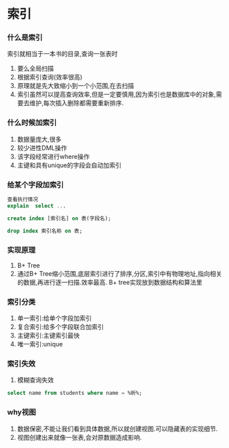# 索引

### 什么是索引
索引就相当于一本书的目录,查询一张表时
1. 要么全局扫描
2. 根据索引查询(效率很高)
3. 原理就是先大致缩小到一个小范围,在去扫描
4. 索引虽然可以提高查询效率,但是一定要慎用,因为索引也是数据库中的对象,需要去维护,每次插入删除都需要重新排序.

### 什么时候加索引
1. 数据量庞大,很多
2. 较少进性DML操作
3. 该字段经常进行where操作
4. 主键和具有unique的字段会自动加索引

### 给某个字段加索引

```sql
查看执行情况
explain  select ...
```

```sql
create index [索引名] on 表(字段名);

drop index 索引名称 on 表;
```

### 实现原理
1. B+ Tree
2. 通过B+ Tree缩小范围,底层索引进行了排序,分区,索引中有物理地址,指向相关的数据,再进行逐一扫描.效率最高.
B+ tree实现放到数据结构和算法里

### 索引分类
1. 单一索引:给单个字段加索引
2. 复合索引:给多个字段联合加索引
3. 主键索引:主键索引最快
4. 唯一索引:unique

### 索引失效
1. 模糊查询失效
```sql
select name from students where name = %昕%; 
```

### why视图
1. 数据保密,不能让我们看到具体数据,所以就创建视图.可以隐藏表的实现细节.
2. 视图创建出来就像一张表,会对原数据造成影响.

